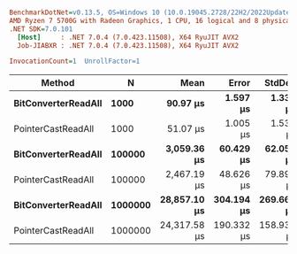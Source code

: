 ``` ini

BenchmarkDotNet=v0.13.5, OS=Windows 10 (10.0.19045.2728/22H2/2022Update)
AMD Ryzen 7 5700G with Radeon Graphics, 1 CPU, 16 logical and 8 physical cores
.NET SDK=7.0.101
  [Host]     : .NET 7.0.4 (7.0.423.11508), X64 RyuJIT AVX2
  Job-JIABXR : .NET 7.0.4 (7.0.423.11508), X64 RyuJIT AVX2

InvocationCount=1  UnrollFactor=1  

```
|              Method |       N |         Mean |      Error |     StdDev |       Median | Allocated |
|-------------------- |-------- |-------------:|-----------:|-----------:|-------------:|----------:|
| **BitConverterReadAll** |    **1000** |     **90.97 μs** |   **1.597 μs** |   **1.334 μs** |     **90.60 μs** |     **600 B** |
|  PointerCastReadAll |    1000 |     51.07 μs |   1.005 μs |   1.535 μs |     50.50 μs |     600 B |
| **BitConverterReadAll** |  **100000** |  **3,059.36 μs** |  **60.429 μs** |  **62.056 μs** |  **3,050.60 μs** |     **600 B** |
|  PointerCastReadAll |  100000 |  2,467.19 μs |  48.626 μs |  79.894 μs |  2,427.80 μs |     600 B |
| **BitConverterReadAll** | **1000000** | **28,857.10 μs** | **304.194 μs** | **269.660 μs** | **28,764.60 μs** |     **600 B** |
|  PointerCastReadAll | 1000000 | 24,317.58 μs | 190.332 μs | 158.936 μs | 24,319.70 μs |     600 B |
